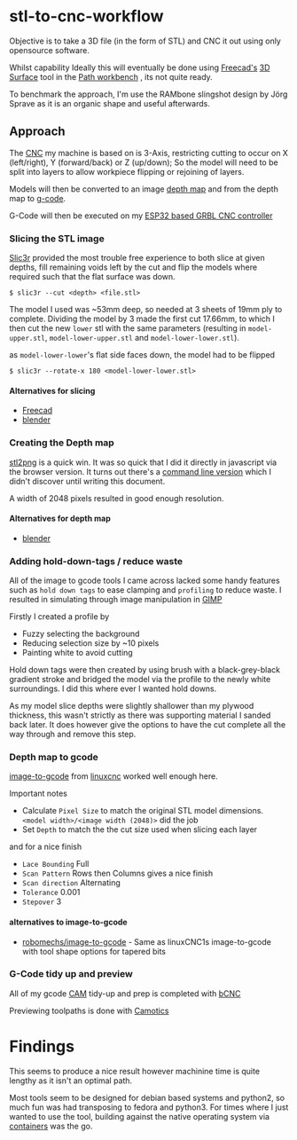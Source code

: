 # stl-to-cnc-workflow
Objective is to take a 3D file (in the form of STL) and CNC it out using only opensource software.


Whilst capability 
Ideally this will eventually be done using [Freecad's](https://www.freecadweb.org) [3D Surface](https://wiki.freecadweb.org/Path_3DSurface) tool in the [Path workbench](https://wiki.freecadweb.org/Path_Workbench) , its not quite ready.

To benchmark the approach, I'm use the RAMbone slingshot design by Jörg Sprave as it is an organic shape and useful afterwards.



## Approach
The [CNC](https://miscpro.com/product/moot_one-desktop-cnc-machine/) my machine is based on is 3-Axis, restricting cutting to occur on X (left/right), Y (forward/back) or Z (up/down); So the model will need to be split into layers to allow workpiece flipping or rejoining of layers.

Models will then be converted to an image [depth map](https://en.wikipedia.org/wiki/Depth_map) and from the depth map to [g-code](https://en.wikipedia.org/wiki/G-code). 

G-Code will then be executed on my [ESP32 based GRBL CNC controller](https://github.com/bdring/Grbl_Esp32)


### Slicing the STL image

[Slic3r](https://slic3r.org/) provided the most trouble free experience to both slice at given depths, fill remaining voids left by the cut and flip the models where required such that the flat surface was down.

```
$ slic3r --cut <depth> <file.stl>
```

The model I used was ~53mm deep, so needed at 3 sheets of 19mm ply to complete. Dividing the model by 3 made the first cut 17.66mm, to which I then cut the new `lower` stl with the same parameters (resulting in `model-upper.stl`, `model-lower-upper.stl` and `model-lower-lower.stl`).


as `model-lower-lower`'s flat side faces down, the model had to be flipped 
```
$ slic3r --rotate-x 180 <model-lower-lower.stl>
```

#### Alternatives for slicing
* [Freecad](https//www.freecadweb.org)
* [blender](https://www.blender.org)

### Creating the Depth map
[stl2png](https://fenrus75.github.io/FenrusCNCtools/javascript/stl2png.html) is a quick win. It was so quick that I did it directly in javascript via the browser version. It turns out there's a [command line version](https://github.com/fenrus75/FenrusCNCtools/tree/master/stl2png) which I didn't discover until writing this document.

A width of 2048 pixels resulted in good enough resolution.

#### Alternatives for depth map
* [blender](https://www.blender.org)

### Adding hold-down-tags / reduce waste

All of the image to gcode tools I came across lacked some handy features such as `hold down tags` to ease clamping and `profiling` to reduce waste. I resulted in simulating through image manipulation in [GIMP](https://www.gimp.org)

Firstly I created a profile by 
* Fuzzy selecting the background
* Reducing selection size by ~10 pixels
* Painting white to avoid cutting

Hold down tags were then created by using brush with a black-grey-black gradient stroke and bridged the model via the profile to the newly white surroundings. I did this where ever I wanted hold downs.

As my model slice depths were slightly shallower than my plywood thickness, this wasn't strictly as there was supporting material I sanded back later. It does however give the options to have the cut complete all the way through and remove this step.


### Depth map to gcode
[image-to-gcode](http://www.linuxcnc.org/docs/2.4/html/gui_image-to-gcode.html) from [linuxcnc](http://linuxcnc.org/) worked well enough here. 

Important notes
* Calculate `Pixel Size` to match the original STL model dimensions. `<model width>/<image width (2048)>` did the job
* Set `Depth` to match the the cut size used when slicing each layer

and for a nice finish
* `Lace Bounding` Full
* `Scan Pattern` Rows then Columns gives a nice finish
* `Scan direction` Alternating
* `Tolerance` 0.001
* `Stepover` 3

#### alternatives to image-to-gcode
* [robomechs/image-to-gcode](https://github.com/robomechs/image-to-gcode) - Same as linuxCNC1s image-to-gcode with tool shape options for tapered bits

### G-Code tidy up and preview
All of my gcode [CAM](https://en.wikipedia.org/wiki/Computer-aided_manufacturing) tidy-up and prep is completed with [bCNC](https://github.com/vlachoudis/bCNC) 

Previewing toolpaths is done with [Camotics](https://camotics.org/)


# Findings
This seems to produce a nice result however machinine time is quite lengthy as it isn't an optimal path.

Most tools seem to be designed for debian based systems and python2, so much fun was had transposing to fedora and python3. For times where I just wanted to use the tool, building against the native operating system via [containers](https://en.wikipedia.org/wiki/List_of_Linux_containers) was the go.



